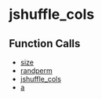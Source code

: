 # jshuffle_cols

## Function Calls
- [size](CSD/kCSD/ica/kCsd1D_ICA/STICA_UTIL/size.md)
- [randperm](CSD/kCSD/ica/kCsd1D_ICA/STICA_UTIL/randperm.md)
- [jshuffle_cols](CSD/kCSD/ica/kCsd1D_ICA/STICA_UTIL/jshuffle_cols.md)
- [a](CSD/kCSD/ica/kCsd1D_ICA/STICA_UTIL/a.md)
